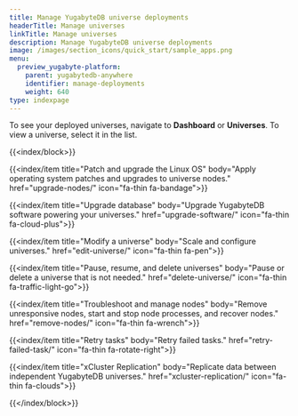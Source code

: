 ```yaml
---
title: Manage YugabyteDB universe deployments
headerTitle: Manage universes
linkTitle: Manage universes
description: Manage YugabyteDB universe deployments
image: /images/section_icons/quick_start/sample_apps.png
menu:
  preview_yugabyte-platform:
    parent: yugabytedb-anywhere
    identifier: manage-deployments
    weight: 640
type: indexpage
---
```

To see your deployed universes, navigate to **Dashboard** or **Universes**. To view a universe, select it in the list.

{{<index/block>}}

  {{<index/item
    title="Patch and upgrade the Linux OS"
    body="Apply operating system patches and upgrades to universe nodes."
    href="upgrade-nodes/"
    icon="fa-thin fa-bandage">}}

  {{<index/item
    title="Upgrade database"
    body="Upgrade YugabyteDB software powering your universes."
    href="upgrade-software/"
    icon="fa-thin fa-cloud-plus">}}

  {{<index/item
    title="Modify a universe"
    body="Scale and configure universes."
    href="edit-universe/"
    icon="fa-thin fa-pen">}}

  {{<index/item
    title="Pause, resume, and delete universes"
    body="Pause or delete a universe that is not needed."
    href="delete-universe/"
    icon="fa-thin fa-traffic-light-go">}}

  {{<index/item
    title="Troubleshoot and manage nodes"
    body="Remove unresponsive nodes, start and stop node processes, and recover nodes."
    href="remove-nodes/"
    icon="fa-thin fa-wrench">}}

  {{<index/item
    title="Retry tasks"
    body="Retry failed tasks."
    href="retry-failed-task/"
    icon="fa-thin fa-rotate-right">}}

  {{<index/item
    title="xCluster Replication"
    body="Replicate data between independent YugabyteDB universes."
    href="xcluster-replication/"
    icon="fa-thin fa-clouds">}}

{{</index/block>}}
